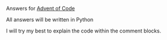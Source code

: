 Answers for [Advent of Code](https://adventofcode.com/)

All answers will be written in Python

I will try my best to explain the code within the comment blocks.
